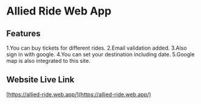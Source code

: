 # Allied Ride Web App
## Features
1.You can buy tickets for different rides.
2.Email validation added.
3.Also sign in with google.
4.You can set your destination including date.
5.Google map is also integrated to this site.

## Website Live Link
[https://allied-ride.web.app/](https://allied-ride.web.app/)
